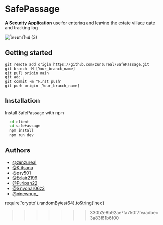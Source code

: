# SafePassage

**A Security Application** use for entering and leaving the estate village gate and tracking log

![โครงการใหม่ (3)](https://github.com/zunzureal/SafePassage/assets/57216006/b86918bf-052f-4789-b103-51a0efce15eb)

## Getting started

```
git remote add origin https://github.com/zunzureal/SafePassage.git
git branch -M [Your_branch_name]
git pull origin main
git add .
git commit -m "First push"
git push origin [Your_branch_name]
```

## Installation

Install SafePassage with npm

```bash
  cd client
  cd safePassage
  npm install
  npm run dev
```
    
## Authors

- [@zunzureal](https://github.com/zunzureal)
- [@Kritsana](https://github.com/jeagerism)
- [@pay501](https://github.com/pay501)
- [@Eclair2199](https://github.com/Eclair2199)
- [@Puripan22](https://github.com/Puripan22)
- [@Sinyonar0623](https://github.com/Sinyonar0623)
- [@ninewnup_](https://github.com/Horizon852)

require('crypto').randomBytes(64).toString('hex')
>>>>>>> 330b2e8b92ae7fa750f7feaadbec3a83f61b6f00
